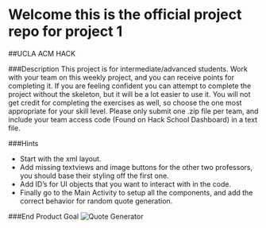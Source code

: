 # Welcome this is the official project repo for project 1
##UCLA ACM HACK

###Description
This project is for intermediate/advanced students. Work with your team on this weekly project, 
and you can receive points for completing it. If you are feeling confident you can attempt to 
complete the project without the skeleton, but it will be a lot easier to use it. You will not 
get credit for completing the exercises as well, so choose the one most appropriate for your 
skill level. Please only submit one .zip file per team, and include your team access 
code (Found on Hack School Dashboard) in a text file.

###Hints
* Start with the xml layout. 
* Add missing textviews and image buttons for the other 
two professors, you should base their styling off the first one. 
* Add ID’s for UI objects that you want to interact with in the code.
* Finally go to the Main Activity to setup all the components, and add the correct 
behavior for random quote generation.

###End Product Goal
![Quote Generator](https://s3-us-west-1.amazonaws.com/acm-hack-ghost/2017/01/hack-school-winter-project1.png)
